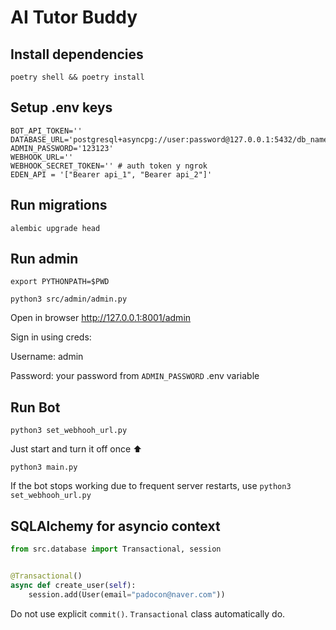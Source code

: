# AI Tutor Buddy

## Install dependencies

```
poetry shell && poetry install
```

## Setup .env keys

```
BOT_API_TOKEN=''
DATABASE_URL='postgresql+asyncpg://user:password@127.0.0.1:5432/db_name'
ADMIN_PASSWORD='123123'
WEBHOOK_URL=''
WEBHOOK_SECRET_TOKEN='' # auth token у ngrok
EDEN_API = '["Bearer api_1", "Bearer api_2"]'
```

## Run migrations

```
alembic upgrade head
```

## Run admin

```
export PYTHONPATH=$PWD
```

```
python3 src/admin/admin.py
```

Open in browser http://127.0.0.1:8001/admin

Sign in using creds:

Username: admin

Password: your password from `ADMIN_PASSWORD` .env variable

## Run Bot

```
python3 set_webhooh_url.py
```
Just start and turn it off once ⬆️
```
python3 main.py
```

If the bot stops working due to frequent server restarts, use ```python3 set_webhooh_url.py```

## SQLAlchemy for asyncio context

```python
from src.database import Transactional, session


@Transactional()
async def create_user(self):
    session.add(User(email="padocon@naver.com"))
```

Do not use explicit `commit()`. `Transactional` class automatically do.

